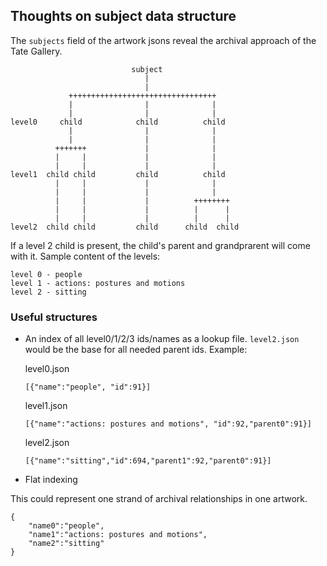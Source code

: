 Thoughts on subject data structure
---

The `subjects` field of the artwork jsons reveal the archival approach of the Tate Gallery.

                               subject
                                  |
                                  |
                 +++++++++++++++++++++++++++++++++
                 |                |              |
                 |                |              |
    level0     child            child          child
                 |                |              |
                 |                |              |
              +++++++             |              |
              |     |             |              |
              |     |             |              |
    level1  child child         child          child
              |     |             |              |
              |     |             |              |
              |     |             |          ++++++++
              |     |             |          |      |
              |     |             |          |      |
    level2  child child         child      child  child


If a level 2 child is present, the child's parent and grandprarent will come with it. Sample content of the levels:

    level 0 - people
    level 1 - actions: postures and motions
    level 2 - sitting

### Useful structures

- An index of all level0/1/2/3 ids/names as a lookup file. `level2.json` would be the base for all needed parent ids. Example:

    level0.json
    
    `[{"name":"people", "id":91}]`
    
    level1.json
    
    `[{"name":"actions: postures and motions", "id":92,"parent0":91}]`
    
    level2.json
    
    `[{"name":"sitting","id":694,"parent1":92,"parent0":91}]`

- Flat indexing

This could represent one strand of archival relationships in one artwork.
    
    {
		"name0":"people",
		"name1":"actions: postures and motions",
		"name2":"sitting"
	}
